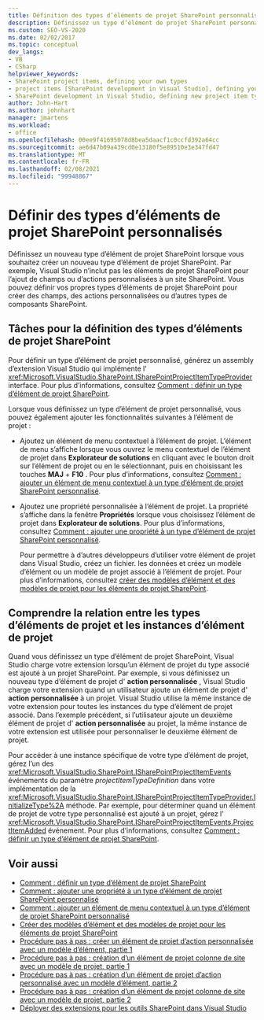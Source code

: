 ```yaml
---
title: Définition des types d’éléments de projet SharePoint personnalisés | Microsoft Docs
description: Définissez un type d’élément de projet SharePoint personnalisé lorsque vous souhaitez créer un nouveau genre d’élément de projet SharePoint.
ms.custom: SEO-VS-2020
ms.date: 02/02/2017
ms.topic: conceptual
dev_langs:
- VB
- CSharp
helpviewer_keywords:
- SharePoint project items, defining your own types
- project items [SharePoint development in Visual Studio], defining your own types
- SharePoint development in Visual Studio, defining new project item types
author: John-Hart
ms.author: johnhart
manager: jmartens
ms.workload:
- office
ms.openlocfilehash: 00ee9f41695078d8bea5daacf1c0ccfd392a64cc
ms.sourcegitcommit: ae6d47b09a439cd0e13180f5e89510e3e347fd47
ms.translationtype: MT
ms.contentlocale: fr-FR
ms.lasthandoff: 02/08/2021
ms.locfileid: "99948867"
---
```

# <a name="define-custom-sharepoint-project-item-types"></a>Définir des types d’éléments de projet SharePoint personnalisés
  Définissez un nouveau type d’élément de projet SharePoint lorsque vous souhaitez créer un nouveau type d’élément de projet SharePoint. Par exemple, Visual Studio n’inclut pas les éléments de projet SharePoint pour l’ajout de champs ou d’actions personnalisées à un site SharePoint. Vous pouvez définir vos propres types d’éléments de projet SharePoint pour créer des champs, des actions personnalisées ou d’autres types de composants SharePoint.

## <a name="tasks-for-defining-sharepoint-project-item-types"></a>Tâches pour la définition des types d’éléments de projet SharePoint
 Pour définir un type d’élément de projet personnalisé, générez un assembly d’extension Visual Studio qui implémente l' <xref:Microsoft.VisualStudio.SharePoint.ISharePointProjectItemTypeProvider> interface. Pour plus d’informations, consultez [Comment : définir un type d’élément de projet SharePoint](../sharepoint/how-to-define-a-sharepoint-project-item-type.md).

 Lorsque vous définissez un type d’élément de projet personnalisé, vous pouvez également ajouter les fonctionnalités suivantes à l’élément de projet :

- Ajoutez un élément de menu contextuel à l’élément de projet. L’élément de menu s’affiche lorsque vous ouvrez le menu contextuel de l’élément de projet dans **Explorateur de solutions** en cliquant avec le bouton droit sur l’élément de projet ou en le sélectionnant, puis en choisissant les touches **MAJ** + **F10** . Pour plus d’informations, consultez [Comment : ajouter un élément de menu contextuel à un type d’élément de projet SharePoint personnalisé](../sharepoint/how-to-add-a-shortcut-menu-item-to-a-custom-sharepoint-project-item-type.md).

- Ajoutez une propriété personnalisée à l’élément de projet. La propriété s’affiche dans la fenêtre **Propriétés** lorsque vous choisissez l’élément de projet dans **Explorateur de solutions**. Pour plus d’informations, consultez [Comment : ajouter une propriété à un type d’élément de projet SharePoint personnalisé](../sharepoint/how-to-add-a-property-to-a-custom-sharepoint-project-item-type.md).

  Pour permettre à d’autres développeurs d’utiliser votre élément de projet dans Visual Studio, créez un fichier. les données et créez un modèle d’élément ou un modèle de projet associé à l’élément de projet. Pour plus d’informations, consultez [créer des modèles d’élément et des modèles de projet pour les éléments de projet SharePoint](../sharepoint/creating-item-templates-and-project-templates-for-sharepoint-project-items.md).

## <a name="understand-the-relationship-between-project-item-types-and-project-item-instances"></a>Comprendre la relation entre les types d’éléments de projet et les instances d’élément de projet
 Quand vous définissez un type d’élément de projet SharePoint, Visual Studio charge votre extension lorsqu’un élément de projet du type associé est ajouté à un projet SharePoint. Par exemple, si vous définissez un nouveau type d’élément de projet d' **action personnalisée** , Visual Studio charge votre extension quand un utilisateur ajoute un élément de projet d' **action personnalisée** à un projet. Visual Studio utilise la même instance de votre extension pour toutes les instances du type d’élément de projet associé. Dans l’exemple précédent, si l’utilisateur ajoute un deuxième élément de projet d' **action personnalisée** au projet, la même instance de votre extension est utilisée pour personnaliser le deuxième élément de projet.

 Pour accéder à une instance spécifique de votre type d’élément de projet, gérez l’un des <xref:Microsoft.VisualStudio.SharePoint.ISharePointProjectItemEvents> événements du paramètre *projectItemTypeDefinition* dans votre implémentation de la <xref:Microsoft.VisualStudio.SharePoint.ISharePointProjectItemTypeProvider.InitializeType%2A> méthode. Par exemple, pour déterminer quand un élément de projet de votre type personnalisé est ajouté à un projet, gérez l' <xref:Microsoft.VisualStudio.SharePoint.ISharePointProjectItemEvents.ProjectItemAdded> événement. Pour plus d’informations, consultez [Comment : définir un type d’élément de projet SharePoint](../sharepoint/how-to-define-a-sharepoint-project-item-type.md).

## <a name="see-also"></a>Voir aussi
- [Comment : définir un type d’élément de projet SharePoint](../sharepoint/how-to-define-a-sharepoint-project-item-type.md)
- [Comment : ajouter une propriété à un type d’élément de projet SharePoint personnalisé](../sharepoint/how-to-add-a-property-to-a-custom-sharepoint-project-item-type.md)
- [Comment : ajouter un élément de menu contextuel à un type d’élément de projet SharePoint personnalisé](../sharepoint/how-to-add-a-shortcut-menu-item-to-a-custom-sharepoint-project-item-type.md)
- [Créer des modèles d’élément et des modèles de projet pour les éléments de projet SharePoint](../sharepoint/creating-item-templates-and-project-templates-for-sharepoint-project-items.md)
- [Procédure pas à pas : créer un élément de projet d’action personnalisée avec un modèle d’élément, partie 1](../sharepoint/walkthrough-creating-a-custom-action-project-item-with-an-item-template-part-1.md)
- [Procédure pas à pas : création d’un élément de projet colonne de site avec un modèle de projet, partie 1](../sharepoint/walkthrough-creating-a-site-column-project-item-with-a-project-template-part-1.md)
- [Procédure pas à pas : création d’un élément de projet d’action personnalisé avec un modèle d’élément, partie 2](../sharepoint/walkthrough-creating-a-custom-action-project-item-with-an-item-template-part-2.md)
- [Procédure pas à pas : création d’un élément de projet colonne de site avec un modèle de projet, partie 2](../sharepoint/walkthrough-creating-a-site-column-project-item-with-a-project-template-part-2.md)
- [Déployer des extensions pour les outils SharePoint dans Visual Studio](../sharepoint/deploying-extensions-for-the-sharepoint-tools-in-visual-studio.md)
